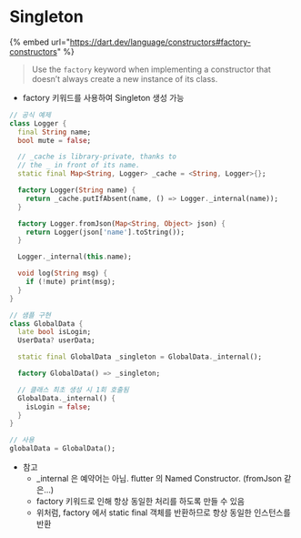 # Singleton

{% embed url="https://dart.dev/language/constructors#factory-constructors" %}

> Use the `factory` keyword when implementing a constructor that doesn’t always create a new instance of its class.

* factory 키워드를 사용하여 Singleton 생성 가능

```dart
// 공식 예제
class Logger {
  final String name;
  bool mute = false;

  // _cache is library-private, thanks to
  // the _ in front of its name.
  static final Map<String, Logger> _cache = <String, Logger>{};

  factory Logger(String name) {
    return _cache.putIfAbsent(name, () => Logger._internal(name));
  }

  factory Logger.fromJson(Map<String, Object> json) {
    return Logger(json['name'].toString());
  }

  Logger._internal(this.name);

  void log(String msg) {
    if (!mute) print(msg);
  }
}
```

```dart
// 샘플 구현
class GlobalData {
  late bool isLogin;
  UserData? userData;

  static final GlobalData _singleton = GlobalData._internal();

  factory GlobalData() => _singleton;

  // 클래스 최초 생성 시 1회 호출됨
  GlobalData._internal() {
    isLogin = false;
  }
}
```

```dart
// 사용
globalData = GlobalData();
```

* 참고
  * \_internal 은 예약어는 아님. flutter 의 Named Constructor. (fromJson 같은...)
  * factory 키워드로 인해 항상 동일한 처리를 하도록 만들 수 있음
  * 위처럼, factory 에서 static final 객체를 반환하므로 항상 동일한 인스턴스를 반환



